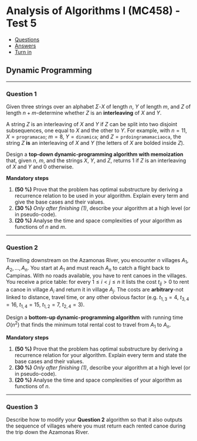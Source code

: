 # Analysis of Algorithms I (MC458) - Test 5

- [Questions](./Enunciado.pdf)
- [Answers](./Resposta.pdf)
- [Turn in](./Entrega.pdf)

## Dynamic Programming

---

### Question 1

Given three strings over an alphabet $\Sigma$-$X$ of length $n$, $Y$ of length $m$, and $Z$ of length $n+m$-determine whether $Z$ is an **interleaving** of $X$ and $Y$.

A string $Z$ is an interleaving of $X$ and $Y$ if $Z$ can be split into two disjoint subsequences, one equal to $X$ and the other to $Y$.
For example, with $n = 11$, $X = \texttt{programacao}$; $m = 8$, $Y = \texttt{dinamica}$; and $Z = \texttt{prdoingramamaciaoca}$, the string $Z$ **is** an interleaving of $X$ and $Y$ (the letters of $X$ are bolded inside $Z$).

Design a **top-down dynamic-programming algorithm with memoization** that, given $n$, $m$, and the strings $X$, $Y$, and $Z$, returns $1$ if $Z$ is an interleaving of $X$ and $Y$ and $0$ otherwise.

**Mandatory steps**

1. **(50 %)** Prove that the problem has optimal substructure by deriving a recurrence relation to be used in your algorithm. Explain every term and give the base cases and their values.
2. **(30 %)** *Only after finishing (1)*, describe your algorithm at a high level (or in pseudo-code).
3. **(20 %)** Analyse the time and space complexities of your algorithm as functions of $n$ and $m$.


---

### Question 2

Travelling downstream on the Azamonas River, you encounter $n$ villages $A_1, A_2, \dots, A_n$.
You start at $A_1$ and must reach $A_n$ to catch a flight back to Campinas.
With no roads available, you have to rent canoes in the villages.
You receive a price table: for every $1 \le i < j \le n$ it lists the cost $t_{ij} > 0$ to rent a canoe in village $A_i$ and return it in village $A_j$.
The costs are **arbitrary**-not linked to distance, travel time, or any other obvious factor (e.g. $t_{1,3}=4$, $t_{3,4}=16$, $t_{1,4}=15$, $t_{1,2}=7$, $t_{2,4}=3$).

Design a **bottom-up dynamic-programming algorithm** with running time $O(n^{2})$ that finds the minimum total rental cost to travel from $A_1$ to $A_n$.

**Mandatory steps**

1. **(50 %)** Prove that the problem has optimal substructure by deriving a recurrence relation for your algorithm. Explain every term and state the base cases and their values.
2. **(30 %)** *Only after finishing (1)*, describe your algorithm at a high level (or in pseudo-code).
3. **(20 %)** Analyse the time and space complexities of your algorithm as functions of $n$.


---

### Question 3

Describe how to modify your **Question 2** algorithm so that it also outputs the sequence of villages where you must return each rented canoe during the trip down the Azamonas River.
